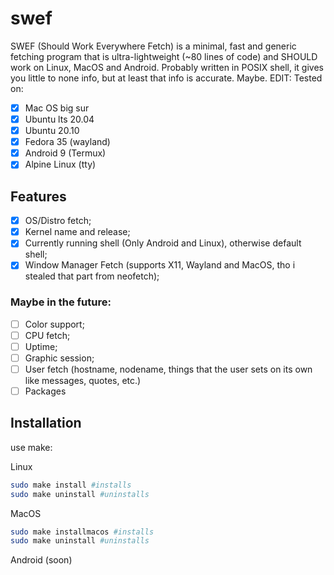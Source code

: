 # swef
SWEF (Should Work Everywhere Fetch) is a minimal, fast and generic fetching program that is ultra-lightweight (~80 lines of code) and SHOULD work on Linux, MacOS and Android. Probably written in POSIX shell, it gives you little to none info, but at least that info is accurate. Maybe.
EDIT: Tested on:
- [x] Mac OS big sur
- [x] Ubuntu lts 20.04
- [x] Ubuntu 20.10
- [x] Fedora 35 (wayland)
- [x] Android 9 (Termux)
- [x] Alpine Linux (tty)
## Features
- [x] OS/Distro fetch;
- [x] Kernel name and release;
- [x] Currently running shell (Only Android and Linux), otherwise default shell;
- [x] Window Manager Fetch (supports X11, Wayland and MacOS, tho i stealed that part from neofetch);

### Maybe in the future:
- [ ] Color support;
- [ ] CPU fetch;
- [ ] Uptime;
- [ ] Graphic session;
- [ ] User fetch (hostname, nodename, things that the user sets on its own like messages, quotes, etc.)
- [ ] Packages

## Installation
use make:

Linux
```sh
sudo make install #installs
sudo make uninstall #uninstalls
```
MacOS
```sh
sudo make installmacos #installs
sudo make uninstall #uninstalls
```
Android (soon)
